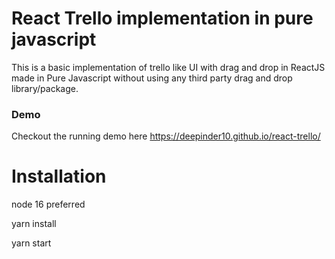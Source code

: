 # React Trello implementation in pure javascript
This is a basic implementation of trello like UI with drag and drop in ReactJS made in Pure Javascript without using any third party drag and drop library/package.

### Demo
Checkout the running demo here https://deepinder10.github.io/react-trello/

# Installation

node 16 preferred

yarn install

yarn start